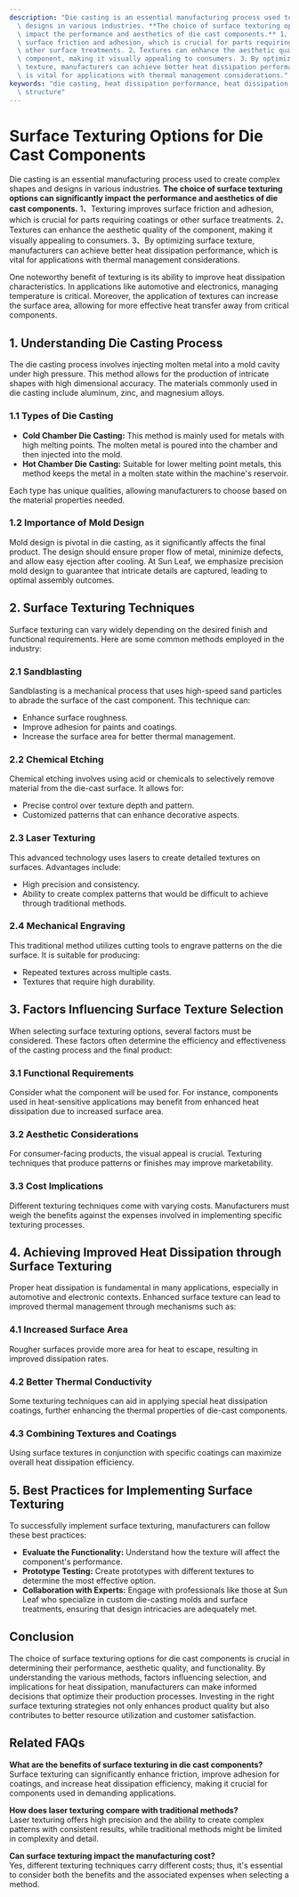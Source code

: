 ```yaml
---
description: "Die casting is an essential manufacturing process used to create complex shapes and\
  \ designs in various industries. **The choice of surface texturing options can significantly\
  \ impact the performance and aesthetics of die cast components.** 1、Texturing improves\
  \ surface friction and adhesion, which is crucial for parts requiring coatings or\
  \ other surface treatments. 2、Textures can enhance the aesthetic quality of the\
  \ component, making it visually appealing to consumers. 3、By optimizing surface\
  \ texture, manufacturers can achieve better heat dissipation performance, which\
  \ is vital for applications with thermal management considerations."
keywords: "die casting, heat dissipation performance, heat dissipation coating, heat dissipation\
  \ structure"
---
```

# Surface Texturing Options for Die Cast Components

Die casting is an essential manufacturing process used to create complex shapes and designs in various industries. **The choice of surface texturing options can significantly impact the performance and aesthetics of die cast components.** 1、Texturing improves surface friction and adhesion, which is crucial for parts requiring coatings or other surface treatments. 2、Textures can enhance the aesthetic quality of the component, making it visually appealing to consumers. 3、By optimizing surface texture, manufacturers can achieve better heat dissipation performance, which is vital for applications with thermal management considerations.

One noteworthy benefit of texturing is its ability to improve heat dissipation characteristics. In applications like automotive and electronics, managing temperature is critical. Moreover, the application of textures can increase the surface area, allowing for more effective heat transfer away from critical components. 

## **1. Understanding Die Casting Process**

The die casting process involves injecting molten metal into a mold cavity under high pressure. This method allows for the production of intricate shapes with high dimensional accuracy. The materials commonly used in die casting include aluminum, zinc, and magnesium alloys. 

### **1.1 Types of Die Casting**

- **Cold Chamber Die Casting:** This method is mainly used for metals with high melting points. The molten metal is poured into the chamber and then injected into the mold.
- **Hot Chamber Die Casting:** Suitable for lower melting point metals, this method keeps the metal in a molten state within the machine's reservoir.

Each type has unique qualities, allowing manufacturers to choose based on the material properties needed.

### **1.2 Importance of Mold Design**

Mold design is pivotal in die casting, as it significantly affects the final product. The design should ensure proper flow of metal, minimize defects, and allow easy ejection after cooling. At Sun Leaf, we emphasize precision mold design to guarantee that intricate details are captured, leading to optimal assembly outcomes.

## **2. Surface Texturing Techniques**

Surface texturing can vary widely depending on the desired finish and functional requirements. Here are some common methods employed in the industry:

### **2.1 Sandblasting**

Sandblasting is a mechanical process that uses high-speed sand particles to abrade the surface of the cast component. This technique can:

- Enhance surface roughness.
- Improve adhesion for paints and coatings.
- Increase the surface area for better thermal management.

### **2.2 Chemical Etching**

Chemical etching involves using acid or chemicals to selectively remove material from the die-cast surface. It allows for:

- Precise control over texture depth and pattern.
- Customized patterns that can enhance decorative aspects.

### **2.3 Laser Texturing**

This advanced technology uses lasers to create detailed textures on surfaces. Advantages include:

- High precision and consistency.
- Ability to create complex patterns that would be difficult to achieve through traditional methods.

### **2.4 Mechanical Engraving**

This traditional method utilizes cutting tools to engrave patterns on the die surface. It is suitable for producing:

- Repeated textures across multiple casts.
- Textures that require high durability.

## **3. Factors Influencing Surface Texture Selection**

When selecting surface texturing options, several factors must be considered. These factors often determine the efficiency and effectiveness of the casting process and the final product:

### **3.1 Functional Requirements**

Consider what the component will be used for. For instance, components used in heat-sensitive applications may benefit from enhanced heat dissipation due to increased surface area.

### **3.2 Aesthetic Considerations**

For consumer-facing products, the visual appeal is crucial. Texturing techniques that produce patterns or finishes may improve marketability.

### **3.3 Cost Implications**

Different texturing techniques come with varying costs. Manufacturers must weigh the benefits against the expenses involved in implementing specific texturing processes.

## **4. Achieving Improved Heat Dissipation through Surface Texturing**

Proper heat dissipation is fundamental in many applications, especially in automotive and electronic contexts. Enhanced surface texture can lead to improved thermal management through mechanisms such as:

### **4.1 Increased Surface Area**

Rougher surfaces provide more area for heat to escape, resulting in improved dissipation rates.

### **4.2 Better Thermal Conductivity**

Some texturing techniques can aid in applying special heat dissipation coatings, further enhancing the thermal properties of die-cast components.

### **4.3 Combining Textures and Coatings**

Using surface textures in conjunction with specific coatings can maximize overall heat dissipation efficiency.

## **5. Best Practices for Implementing Surface Texturing**

To successfully implement surface texturing, manufacturers can follow these best practices:

- **Evaluate the Functionality:** Understand how the texture will affect the component's performance.
- **Prototype Testing:** Create prototypes with different textures to determine the most effective option.
- **Collaboration with Experts:** Engage with professionals like those at Sun Leaf who specialize in custom die-casting molds and surface treatments, ensuring that design intricacies are adequately met.

## **Conclusion**

The choice of surface texturing options for die cast components is crucial in determining their performance, aesthetic quality, and functionality. By understanding the various methods, factors influencing selection, and implications for heat dissipation, manufacturers can make informed decisions that optimize their production processes. Investing in the right surface texturing strategies not only enhances product quality but also contributes to better resource utilization and customer satisfaction.

## **Related FAQs**

**What are the benefits of surface texturing in die cast components?**  
Surface texturing can significantly enhance friction, improve adhesion for coatings, and increase heat dissipation efficiency, making it crucial for components used in demanding applications.

**How does laser texturing compare with traditional methods?**  
Laser texturing offers high precision and the ability to create complex patterns with consistent results, while traditional methods might be limited in complexity and detail.

**Can surface texturing impact the manufacturing cost?**  
Yes, different texturing techniques carry different costs; thus, it's essential to consider both the benefits and the associated expenses when selecting a method.
